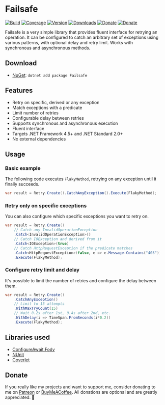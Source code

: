 # Failsafe

[![Build](https://github.com/Tyrrrz/Failsafe/workflows/CI/badge.svg)](https://github.com/Tyrrrz/Failsafe/actions)
[![Coverage](https://codecov.io/gh/Tyrrrz/Failsafe/branch/master/graph/badge.svg)](https://codecov.io/gh/Tyrrrz/Failsafe)
[![Version](https://img.shields.io/nuget/v/Failsafe.svg)](https://nuget.org/packages/Failsafe)
[![Downloads](https://img.shields.io/nuget/dt/Failsafe.svg)](https://nuget.org/packages/Failsafe)
[![Donate](https://img.shields.io/badge/patreon-donate-yellow.svg)](https://patreon.com/tyrrrz)
[![Donate](https://img.shields.io/badge/buymeacoffee-donate-yellow.svg)](https://buymeacoffee.com/tyrrrz)

Failsafe is a very simple library that provides fluent interface for retrying an operation. It can be configured to catch an arbitrary set of exceptions using various patterns, with optional delay and retry limit. Works with synchronous and asynchronous methods.

## Download

- [NuGet](https://nuget.org/packages/Failsafe): `dotnet add package Failsafe`

## Features

- Retry on specific, derived or any exception
- Match exceptions with a predicate
- Limit number of retries
- Configurable delay between retries
- Supports synchronous and asynchronous execution
- Fluent interface
- Targets .NET Framework 4.5+ and .NET Standard 2.0+
- No external dependencies

## Usage

### Basic example

The following code executes `FlakyMethod`, retrying on any exception until it finally succeeds.

```c#
var result = Retry.Create().CatchAnyException().Execute(FlakyMethod);
```

### Retry only on specific exceptions

You can also configure which specific exceptions you want to retry on.

```c#
var result = Retry.Create()
    // Catch any InvalidOperationException
    .Catch<InvalidOperationException>()
    // Catch IOException and derived from it
    .Catch<IOException>(true)
    // Catch HttpRequestException if the predicate matches
    .Catch<HttpRequestException>(false, e => e.Message.Contains("403"))
    .Execute(FlakyMethod);
```

### Configure retry limit and delay

It's possible to limit the number of retries and configure the delay between them.

```c#
var result = Retry.Create()
    .CatchAnyException()
    // Limit to 15 attempts
    .WithMaxTryCount(15)
    // Wait 0.2s after 1st, 0.4s after 2nd, etc.
    .WithDelay(i => TimeSpan.FromSeconds(i*0.2))
    .Execute(FlakyMethod);
```

## Libraries used

- [ConfigureAwait.Fody](https://github.com/Fody/ConfigureAwait)
- [NUnit](https://github.com/nunit/nunit)
- [Coverlet](https://github.com/tonerdo/coverlet)

## Donate

If you really like my projects and want to support me, consider donating to me on [Patreon](https://patreon.com/tyrrrz) or [BuyMeACoffee](https://buymeacoffee.com/tyrrrz). All donations are optional and are greatly appreciated. 🙏